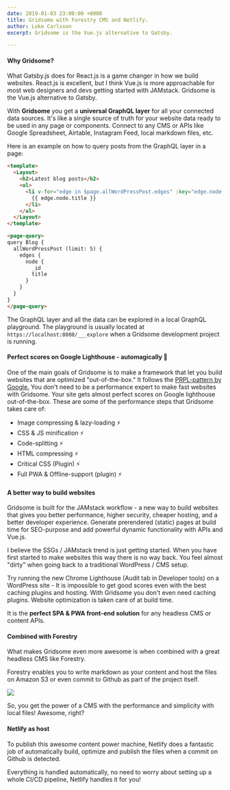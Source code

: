 ```yaml
---
date: 2019-01-03 23:00:00 +0000
title: Gridsome with Forestry CMS and Netlify.
author: Loke Carlsson
excerpt: Gridsome is the Vue.js alternative to Gatsby.

---
```

#### Why Gridsome?

What Gatsby.js does for React.js is a game changer in how we build websites.  React.js is excellent, but I think Vue.js is more approachable for most web designers and devs getting started with JAMstack. Gridsome is the Vue.js alternative to Gatsby.

With **Gridsome** you get a **universal GraphQL layer** for all your connected data sources. It's like a single source of truth for your website data ready to be used in any page or components. Connect to any CMS or APIs like Google Spreadsheet, Airtable, Instagram Feed, local markdown files, etc.

Here is an example on how to query posts from the GraphQL layer in a page:

```html
<template>
  <Layout>
    <h2>Latest blog posts</h2>
    <ul>
      <li v-for="edge in $page.allWordPressPost.edges" :key="edge.node._id">
        {{ edge.node.title }}
      </li>
    </ul>
  </Layout>
</template>

<page-query>
query Blog {
  allWordPressPost (limit: 5) {
    edges {
      node {
        _id
        title
      }
    }
  }
}
</page-query>
```

The GraphQL layer and all the data can be explored in a local GraphQL playground. The playground is usually located at `https://localhost:8080/___explore` when a Gridsome development project is running.

#### Perfect scores on Google Lighthouse - automagically 💚

One of the main goals of Gridsome is to make a framework that let you build websites that are optimized "out-of-the-box." It follows the [PRPL-pattern by Google.](https://developers.google.com/web/fundamentals/performance/prpl-pattern/) You don't need to be a performance expert to make fast websites with Gridsome. Your site gets almost perfect scores on Google lighthouse out-of-the-box. These are some of the performance steps that Gridsome takes care of:

* Image compressing & lazy-loading ⚡️
* CSS & JS minification ⚡️
* Code-splitting ⚡️
* HTML compressing ⚡️
* Critical CSS (Plugin) ⚡️
* Full PWA & Offline-support (plugin) ⚡️

#### A better way to build websites

Gridsome is built for the JAMstack workflow - a new way to build websites that gives you better performance, higher security, cheaper hosting, and a better developer experience. Generate prerendered (static) pages at build time for SEO-purpose and add powerful dynamic functionality with APIs and Vue.js.

I believe the SSGs / JAMstack trend is just getting started. When you have first started to make websites this way there is no way back. You feel almost "dirty" when going back to a traditional WordPress / CMS setup.

Try running the new Chrome Lighthouse (Audit tab in Developer tools) on a WordPress site - It is impossible to get good scores even with the best caching plugins and hosting. With Gridsome you don't even need caching plugins. Website optimization is taken care of at build time.

It is the **perfect SPA & PWA front-end solution** for any headless CMS or content APIs.

#### Combined with Forestry

What makes Gridsome even more awesome is when combined with a great headless CMS like Forestry.

Forestry enables you to write markdown as your content and host the files on Amazon S3 or even commit to Github as part of the project itself.

![](https://i.imgur.com/9DKBVtH.png)

So, you get the power of a CMS with the performance and simplicity with local files! Awesome, right?

#### Netlify as host

To publish this awesome content power machine, Netlify does a fantastic job of automatically build, optimize and publish the files when a commit on Github is detected.

Everything is handled automatically, no need to worry about setting up a whole CI/CD pipeline, Netlify handles it for you!